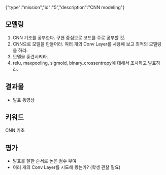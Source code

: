 {"type":"mission","id":"5","description":"CNN modeling"}
## 모델링
1. CNN 기초를 공부한다. 구현 중심으로 코드를 주로 공부할 것.
1. CNN으로 모델을 만들어라. 여러 개의 Conv Layer를 사용해 보고 최적의 모델링을 하라.
2. 모델을 훈련시켜라.
3. relu, maxpooling, sigmoid, binary_crossentropy에 대해서 조사하고 발표하라.

## 결과물
* 발표 동영상

## 키워드
CNN 기초

## 평가
* 발표를 잘한 순서로 높은 점수 부여
* 여러 개의 Conv Layer를 시도해 봤는가? (학생 관찰 필요)

